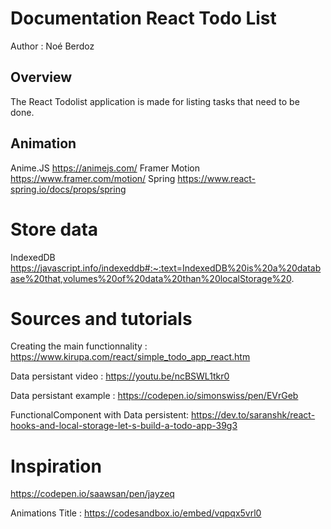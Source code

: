 # Documentation React Todo List
Author : Noé Berdoz

## Overview
The React Todolist application is made for listing tasks that need to be done.

## Animation
Anime.JS https://animejs.com/
Framer Motion https://www.framer.com/motion/
Spring https://www.react-spring.io/docs/props/spring

# Store data
IndexedDB
https://javascript.info/indexeddb#:~:text=IndexedDB%20is%20a%20database%20that,volumes%20of%20data%20than%20localStorage%20.


# Sources and tutorials
Creating the main functionnality : 
https://www.kirupa.com/react/simple_todo_app_react.htm

Data persistant video :
https://youtu.be/ncBSWL1tkr0

Data persistant example :
https://codepen.io/simonswiss/pen/EVrGeb

FunctionalComponent with Data persistent:
https://dev.to/saranshk/react-hooks-and-local-storage-let-s-build-a-todo-app-39g3

# Inspiration
https://codepen.io/saawsan/pen/jayzeq

Animations Title : 
https://codesandbox.io/embed/vqpqx5vrl0
